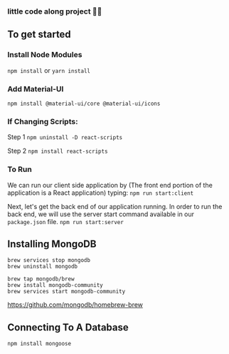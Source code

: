 ### little code along project 👶🏽

## To get started

### Install Node Modules

`npm install` or `yarn install`

### Add Material-UI

`npm install @material-ui/core @material-ui/icons`

### If Changing Scripts:

Step 1
`npm uninstall -D react-scripts`

Step 2
`npm install react-scripts`

### To Run

We can run our client side application by (The front end portion of the application is a React application) typing:
`npm run start:client`

Next, let's get the back end of our application running. In order to run the back end, we will use the server start command available in our `package.json` file.
`npm run start:server`

## Installing MongoDB

```
brew services stop mongodb
brew uninstall mongodb

brew tap mongodb/brew
brew install mongodb-community
brew services start mongodb-community
```

https://github.com/mongodb/homebrew-brew

## Connecting To A Database

`npm install mongoose`
